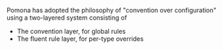 <!--Title:Configuration and bootstrapping-->
<!--Url:configuration-->

Pomona has adopted the philosophy of "convention over configuration" using a
two-layered system consisting of

* The convention layer, for global rules
* The fluent rule layer, for per-type overrides
